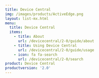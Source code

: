 ```yaml
---
title: Device Central
img: /images/products/ActiveEdge.png
layout: list-mx.html
menu:
  title: Device Central
  items:
    - title: About
      url: /devicecentral/2-0/guide/about
    - title: Using Device Central
      url: /devicecentral/2-0/guide/usage
    - icon: fa fa-search
      url: /devicecentral/2-0/search
product: Device Central
productversion: '2.0'
---
```

